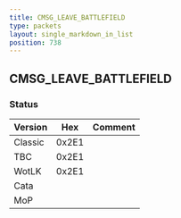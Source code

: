```yaml
---
title: CMSG_LEAVE_BATTLEFIELD
type: packets
layout: single_markdown_in_list
position: 738
---
```


## CMSG_LEAVE_BATTLEFIELD

### Status

Version    | Hex        | Comment
---------- | ---------- | ---------- 
Classic    | 0x2E1      |
TBC        | 0x2E1      |
WotLK      | 0x2E1      |
Cata       |            |
MoP        |            |